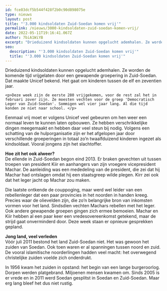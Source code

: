 ```yaml
---
id: fce83dcf5b544f428f2b0c90d898075e
type: nieuws
layout: post
title: "'3.000 kindsoldaten Zuid-Soedan komen vrij'"
permalink: /nieuws/3000-kindsoldaten-zuid-soedan-komen-vrij/
date: 2022-05-11T19:16:41.067Z
author: 7biA1WiYB
excerpt: "Drieduizend kindsoldaten kunnen opgelucht ademhalen. Ze worden de komende tijd vrijgelaten door een gewapende groepering in Zuid-Soedan. Dat maakte Unicef bekend. Het gaat om kinderen tussen de elf en zeventien jaar.  "
seo:
  description: "'3.000 kindsoldaten Zuid-Soedan komen vrij'"
  title: "'3.000 kindsoldaten Zuid-Soedan komen vrij'"
---
```

Drieduizend kindsoldaten kunnen opgelucht ademhalen. Ze worden de komende tijd vrijgelaten door een gewapende groepering in Zuid-Soedan. Dat maakte Unicef bekend. Het gaat om kinderen tussen de elf en zeventien jaar.  

    <p>Deze week zijn de eerste 280 vrijgekomen, voor de rest zal het in februari zover zijn. Ze moesten vechten voor de groep 'Democratisch Leger van Zuid-Soedan'. Sommigen wel vier jaar lang. Al die tijd konden ze niet naar school. </p>
<p>Eenmaal vrij moet er volgens Unicef veel gebeuren om hen weer een normaal leven te kunnen laten opbouwen. Ze hebben verschrikkelijke dingen meegemaakt en hebben daar veel steun bij nodig. Volgens een schatting van de hulporganisatie zijn er het afgelopen jaar door verschillende groeperingen in totaal zo’n twaalfduizend kinderen ingezet als kindsoldaat. Vooral jongens zijn het slachtoffer. </p>
<p><strong>Hoe zit het ook alweer?</strong><br>De ellende in Zuid-Soedan begon eind 2013. Er braken gevechten uit tussen troepen van president Kiir en aanhangers van zijn vroegere vicepresident Machar. De aanleiding was een mededeling van de president, die zei dat hij Machar had ontslagen omdat hij een staatsgreep wilde plegen. Kirr zei ook dat het leger jacht op Machar zou maken. </p>
<p>Die laatste ontkende de couppoging, maar werd wel leider van een rebellenleger dat een paar provincies in het noorden in handen kreeg. Precies waar de olievelden zijn, die zo’n belangrijke bron van inkomsten vormen voor het land. Sindsdien vechten Machars rebellen met het leger. Ook andere gewapende groepen gingen zich ermee bemoeien. Machar en Kiir hebben al een paar keer een vredesovereenkomst getekend, maar de strijd gaat onverminderd door. Deze week staan er opnieuw gesprekken gepland.</p>
<p><strong>Jong land, veel verleden</strong><br>Vóór juli 2011 bestond het land Zuid-Soedan niet. Het was gewoon het zuiden van Soedan. Ook toen waren er al spanningen tussen noord en zuid. De vooral islamitische noorderlingen hadden veel macht: het overwegend christelijke zuiden voelde zich onderdrukt. </p>
<p>In 1956 kwam het zuiden in opstand: het begin van een lange burgeroorlog. Dorpen werden platgebrand. Miljoenen mensen kwamen om. Sinds 2005 is er vrede en in 2011 werd Soedan gesplitst in Soedan en Zuid-Soedan. Maar erg lang bleef het dus niet rustig. </p>  
